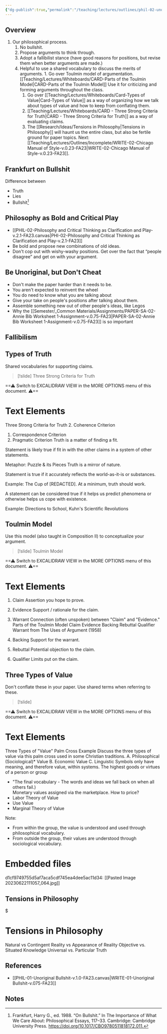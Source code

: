 ```yaml
---
{"dg-publish":true,"permalink":"/teaching/lectures/outlines/phil-02-unoriginal-bullshit-v-1-fa-23/","title":"WRITE-01-Unoriginal Bullshit-v.1-FA23","tags":["writing","gardenEntry","gardenEntry","gardenEntry"]}
---
```


## Overview

1. Our philosophical process.
	1. No bullshit.
	2. Propose arguments to think through.
	3. Adopt a fallibilist stance (have good reasons for positions, but revise them when better arguments are made.)
	4. Helpful to use a shared vocabulary to discuss the merits of arguments.
			1. Go over Toulmin model of argumentation. [[Teaching/Lectures/Whiteboards/CARD-Parts of the Toulmin Model\|CARD-Parts of the Toulmin Model]] Use it for criticizing and forming arguments throughout the class.
		1. Go over [[Teaching/Lectures/Whiteboards/Card-Types of Value\|Card-Types of Value]] as a way of organizing how we talk about types of value and how to keep from conflating them.
		2. [[Teaching/Lectures/Whiteboards/CARD - Three Strong Criteria for Truth\|CARD - Three Strong Criteria for Truth]] as a way of evaluating claims.
		3. The [[Research/Ideas/Tensions in Philosophy\|Tensions in Philosophy]] will haunt us the entire class, but also be fertile ground for paper topics.
Next: [[Teaching/Lectures/Outlines/Incomplete/WRITE-02-Chicago Manual of Style-v.0.23-FA23\|WRITE-02-Chicago Manual of Style-v.0.23-FA23]].


## Frankfurt on Bullshit

Difference between

- Truth
- Lies
- Bullshit[^1]

## Philosophy as Bold and Critical Play

- [[PHIL-02-Philosophy and Critical Thinking as Clarification and Play-v.2.1-FA23.canvas|PHI-02-Philosophy and Critical Thinking as Clarification and Play-v.2.1-FA23]]
- Be bold and propose new combinations of old ideas.
- Don't cop out with wishy-washy positions. Get over the fact that “people disagree” and get on with your argument.

## Be Unoriginal, but Don't Cheat

- Don't make the paper harder than it needs to be.
- You aren't expected to reinvent the wheel
- You do need to know what you are talking about
- Give your take on people's positions after talking about them.
- Assemble something new out of other people's ideas, like Legos
- Why the [[Semester/_Common Materials/Assignments/PAPER-SA-02-Annie Bib Worksheet 1-Assignment-v.0.75-FA23\|PAPER-SA-02-Annie Bib Worksheet 1-Assignment-v.0.75-FA23]] is so important

## Fallibilism

## Types of Truth

Shared vocabularies for supporting claims.

> [!slide] Three Strong Criteria for Truth
> 
<div class="transclusion internal-embed is-loaded"><div class="markdown-embed">




==⚠  Switch to EXCALIDRAW VIEW in the MORE OPTIONS menu of this document. ⚠==


# Text Elements
Three Strong Criteria for Truth 
2. Coherence Criterion 
1. Correspondence Criterion 
3. Pragmatic Criterion 
Truth is a matter of finding a fit.

Statement is likely true if fit in with the other claims in a system of other statements.

Metaphor: Puzzle & its Pieces 
Truth is a mirror of nature.

Statement is true if it accurately reflects the world-as-it-is or substances.

Example: The Cup of [REDACTED]. 
At a minimum, truth should work.

A statement can be considered true if it helps us predict phenomena or otherwise helps us cope with existence.

Example: Directions to School, Kuhn's Scientific Revolutions 


</div></div>


## Toulmin Model

Use this model (also taught in Composition II) to conceptualize your argument.

> [!slide] Toulmin Model
> 
<div class="transclusion internal-embed is-loaded"><div class="markdown-embed">




==⚠  Switch to EXCALIDRAW VIEW in the MORE OPTIONS menu of this document. ⚠==


# Text Elements
1. Claim
Assertion you hope to prove.

2. Evidence 
Support / rationale for the claim.

3. Warrant
Connection (often unspoken) between "Claim" and "Evidence." 
Parts of the Toulmin Model 
Claim 
Evidence 
Backing 
Rebuttal 
Qualifier 
Warrant 
from The Uses of Argument (1958) 
4. Backing
Support for the warrant.

5. Rebuttal
Potential objection to the claim.

6. Qualifier
Limits put on the claim. 


</div></div>


## Three Types of Value

Don't conflate these in your paper. Use shared terms when referring to these.

> [!slide]
> 
<div class="transclusion internal-embed is-loaded"><div class="markdown-embed">




==⚠  Switch to EXCALIDRAW VIEW in the MORE OPTIONS menu of this document. ⚠==

# Text Elements
Three Types of "Value" 
Palm Cross Example 
Discuss the three types of 
value via this palm cross 
used in some Christian 
traditions. 
A. Philosophical (Sociological)* Value 
B. Economic Value 
C. Linguistic 
Symbols only have meaning, and therefore 
value, within systems. 
The highest goods or virtues of a 
person or group
 - "The final vocabulary - The words 
    and ideas we fall back on when
    all others fail.)  
Monetary values assigned via the marketplace.
How to price?
  - Labor Theory of Value
  - Use Value 
  - Marginal Theory of Value

 
Note: 
- From within the group, the value is understood and used through philosophical vocabulary.
- From outside the group, their values are understood through sociological vocabulary. 

# Embedded files
d1cf9749755d5af7aca5cdf745ea4dee5ac11d34: [[Pasted Image 20230622111057_064.jpg]]



</div></div>


## Tensions in Philosophy


<div class="transclusion internal-embed is-loaded"><div class="markdown-embed">

$<div class="markdown-embed-title">

# Tensions in Philosophy

</div>


Natural vs Contingent 
Reality vs Appearance of Reality
Objective vs. Situated Knowledge 
Universal vs. Particular Truth



</div></div>


## References

- [[PHIL-01-Unoriginal Bullshit-v.1.0-FA23.canvas|WRITE-01-Unoriginal Bullshit-v.075-FA23]]

## Notes

[^1]: Frankfurt, Harry G., ed. 1988. “On Bullshit.” In The Importance of What We Care About: Philosophical Essays, 117–33. Cambridge: Cambridge University Press. <https://doi.org/10.1017/CBO9780511818172.011.>
